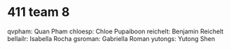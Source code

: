 # 411 team 8

qvpham: Quan Pham
chloesp: Chloe Pupaiboon
reichelt: Benjamin Reichelt
bellailr: Isabella Rocha
gsroman: Gabriella Roman
yutongs: Yutong Shen
